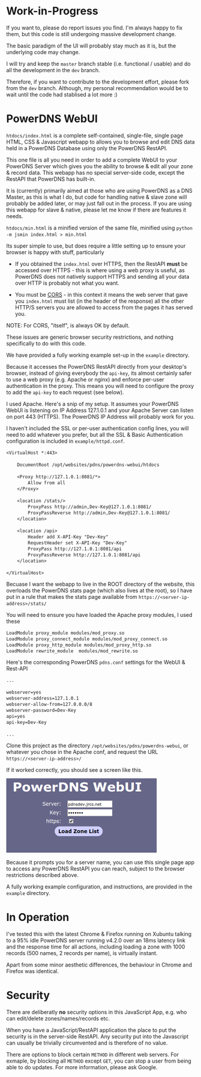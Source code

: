 # Work-in-Progress

If you want to, please do report issues you find. 
I'm always happy to fix them, but this code is still undergoing massive development change.

The basic paradigm of the UI will probably stay much as it is, but the underlying code may change.

I will try and keep the `master` branch stable (i.e. functional / usable) and do all the development in the `dev` branch.

Therefore, if you want to contribute to the development effort, please fork from the `dev` branch.
Although, my personal recommendation would be to wait until the code had stablised a lot more :)

# PowerDNS WebUI

`htdocs/index.html` is a complete self-contained, single-file, single page HTML, CSS & Javascript webapp 
to allows you to browse and edit DNS data held in a PowerDNS Database using only the PowerDNS RestAPI.

This one file is all you need in order to add a complete WebUI to your PowerDNS Server which gives you 
the ability to browse & edit all your zone & record data. This webapp has no special server-side
code, except the RestAPI that PowerDNS has built-in.

It is (currently) primarily aimed at those who are using PowerDNS as a DNS Master, as this is what I do,
but code for handling native & slave zone will probably be added later, or may just fall out in the process.
If you are using this webapp for slave & native, please let me know if there are features it needs.

`htdocs/min.html` is a minified version of the same file, minified using `python -m jsmin index.html > min.html`

Its super simple to use, but does require a little setting up to ensure your browser is happy with stuff,
particularly

* If you obtained the `index.html` over HTTPS, then the RestAPI **must** be accessed over HTTPS - this is where
using a web proxy is useful, as PowerDNS does not natively support HTTPS and sending all your data over HTTP 
is probably not what you want.

* You must be [CORS](https://developer.mozilla.org/en-US/docs/Web/HTTP/CORS) - in this context it means the web server that gave you `index.html` must list
(in the header of the response) all the other HTTP/S servers you are allowed to access from the pages it has served you. 

NOTE: For CORS, "itself", is always OK by default.

These issues are generic browser security restrictions, and nothing specifically to do with this code.

We have provided a fully working example set-up in the `example` directory.

Because it accesses the PowerDNS RestAPI directly from your desktop's browser, instead of giving everybody the `api-key`,
its almost certainly safer to use a web proxy (e.g. Apache or nginx) and enforce per-user authentication in the proxy.
This means you will need to configure the proxy to add the `api-key` to each request (see below).

I used Apache. Here's a snip of my setup. It assumes your PowerDNS WebUI is listening on IP Address 127.1.0.1
and your Apache Server can listen on port 443 (HTTPS). The PowerDNS IP Address will probably work for you.  

I haven't included the SSL or per-user authentication config lines, you will need to add whatever you prefer, 
but all the SSL & Basic Authentication configuration is included in `example/httpd.conf`.

```
<VirtualHost *:443>

	DocumentRoot /opt/websites/pdns/powerdns-webui/htdocs

	<Proxy http://127.1.0.1:8081/*>
		Allow from all
	</Proxy>

    <location /stats/>
        ProxyPass http://admin,Dev-Key@127.1.0.1:8081/
        ProxyPassReverse http://admin,Dev-Key@127.1.0.1:8081/
    </location>

	<location /api>
		Header add X-API-Key "Dev-Key"
		RequestHeader set X-API-Key "Dev-Key"
		ProxyPass http://127.1.0.1:8081/api
		ProxyPassReverse http://127.1.0.1:8081/api
	</location>

</VirtualHost>
```

Becuase I want the webapp to live in the ROOT directory of the website, this overloads the PowerDNS stats page (which also lives at the root),
so I have put in a rule that makes the stats page available from `https://<server-ip-address>/stats/`

You will need to ensure you have loaded the Apache proxy modules, I used these

```
LoadModule proxy_module modules/mod_proxy.so
LoadModule proxy_connect_module modules/mod_proxy_connect.so
LoadModule proxy_http_module modules/mod_proxy_http.so
LoadModule rewrite_module  modules/mod_rewrite.so
```
Here's the corresponding PowerDNS `pdns.conf` settings for the WebUI & Rest-API

```
...

webserver=yes
webserver-address=127.1.0.1
webserver-allow-from=127.0.0.0/8
webserver-password=Dev-Key
api=yes
api-key=Dev-Key

...

```


Clone this project as the directory `/opt/websites/pdns/powerdns-webui`,
or whatever you chose in the Apache conf, and request the URL `https://<server-ip-address>/`

If it worked correctly, you should see a screen like this.

![Frist Screen](/first.png)

Because it prompts you for a server name, you can use this single page app to access any PowerDNS RestAPI
you can reach, subject to the browser restrictions described above.


A fully working example configuration, and instructions, are provided in the `example` directory.


# In Operation #

I've tested this with the latest Chrome & Firefox running on Xubuntu talking to a 95% idle PowerDNS server 
running v4.2.0 over an 18ms latency link and the response time for all actions, including loading a zone with 1000 records
(500 names, 2 records per name), is virtually instant.

Apart from some minor aesthetic differences, the behaviour in Chrome and Firefox was identical.


# Security #

There are deliberatly **no** security options in this JavaScript App, e.g. who can edit/delete zones/names/records etc.

When you have a JavaScript/RestAPI application the place to put the security is in the server-side RestAPI. 
Any security put into the Javascript can usually be trivially circumvented and is therefore of no value.

There are options to block certain `METHOD` in different web servers. For exmaple, by blocking all `METHOD` except `GET`, 
you can stop a user from being able to do updates. For more information, please ask Google.
